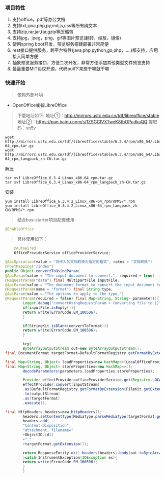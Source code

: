 ### 项目特性

1. 支持office，pdf等办公文档
1. 支持txt,java,php,py,md,js,css等所有纯文本
1. 支持zip,rar,jar,tar,gzip等压缩包
1. 支持jpg，jpeg，png，gif等图片预览(翻转，缩放，镜像)
1. 使用spring boot开发，预览服务搭建部署非常简便
1. rest接口提供服务，跨平台特性(java,php,python,go,php，....)都支持，应用接入简单方便
1. 抽象预览服务接口，方便二次开发，非常方便添加其他类型文件预览支持
1. 最最重要MIT协议开源，代码pull下来想干嘛就干嘛

### 快速开始

> 依赖外部环境

- OpenOffice或者LibreOffice

> 下载地址如下:
地址①：http://mirrors.ustc.edu.cn/tdf/libreoffice/stable
地址②：https://pan.baidu.com/s/1ZSGCIVXTweK8tbOPudkaQQ  提取码：vn5v

```text
wget http://mirrors.ustc.edu.cn/tdf/libreoffice/stable/6.3.4/rpm/x86_64/LibreOffice_6.3.4_Linux_x86-64_rpm.tar.gz
wget http://mirrors.ustc.edu.cn/tdf/libreoffice/stable/6.3.4/rpm/x86_64/LibreOffice_6.3.4_Linux_x86-64_rpm_langpack_zh-CN.tar.gz
```

解压

```text
tar xvf LibreOffice_6.3.4_Linux_x86-64_rpm.tar.gz
tar xvf LibreOffice_6.3.4_Linux_x86-64_rpm_langpack_zh-CN.tar.gz
```

安装

```text
yum install LibreOffice_6.3.4.2_Linux_x86-64_rpm/RPMS/*.rpm
yum install LibreOffice_6.3.4.2_Linux_x86-64_rpm_langpack_zh-CN/RPMS/*.rpm
```

> 结合bus-starter项目配套使用

```java
@EnableOffice
```

> 具体使用如下：

```java
    @Autowired
    OfficeProviderService officeProviderService;

@ApiOperation(value = "将传入的文档转换为指定的格式", notes = "文档转换")
@PostMapping("/index")
public Object convertToUsingParam(
@ApiParam(value = "The input document to convert.", required = true)
@RequestParam("data") final MultipartFile inputFile,
@ApiParam(value = "The document format to convert the input document to.", required = true)
@RequestParam(name = "format") final String type,
@ApiParam(value = "The options to apply to the type.")
@RequestParam(required = false) final Map<String, String> parameters){
        Logger.debug("convertUsingRequestParam > Converting file to {}",type);
        if(inputFile.isEmpty()){
        return write(ErrorCode.EM_100506);
        }

        if(StringKit.isBlank(convertToFormat)){
        return write(ErrorCode.EM_100506);
        }

        try{
        ByteArrayOutputStream out=new ByteArrayOutputStream();
final DocumentFormat targetFormat=DefaultFormatRegistry.getFormatByExtension(type);

final Map<String, Object> loadProperties=new HashMap<>(LocalOfficeProvider.DEFAULT_LOAD_PROPERTIES);
final Map<String, Object> storeProperties=new HashMap<>();
        decodeParameters(parameters,loadProperties,storeProperties);

        Provider effectProvider=officeProviderService.get(Registry.LOCAL);
        effectProvider.convert(inputStream)
        .as(DefaultFormatRegistry.getFormatByExtension(FileKit.getExtension(filename)))
        .to(outputStream)
        .as(targetFormat)
        .execute();

final HttpHeaders headers=new HttpHeaders();
        headers.setContentType(MediaType.parseMediaType(targetFormat.getMediaType()));
        headers.add(
        "Content-Disposition",
        "attachment; filename="
        +ObjectID.id()
        +"."
        +targetFormat.getExtension());

        return ResponseEntity.ok().headers(headers).body(out.toByteArray());
        }catch(InstrumentException|IOException ex){
        return write(ErrorCode.EM_100506);
        }
        }

```